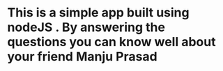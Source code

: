 # This is a simple app built using nodeJS . By answering the questions you can know well about your friend Manju Prasad
